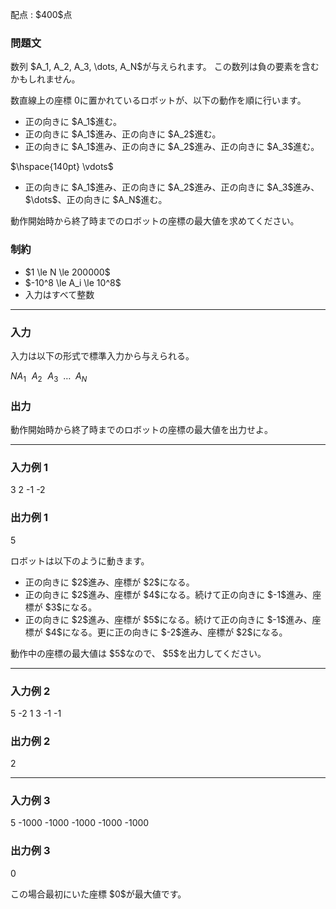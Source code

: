 
<div>

<span>

<span>

<p>
配点 : $400$点
</p>

<div>

<section>

### **問題文**

<p>
数列 $A_1, A_2, A_3, \dots, A_N$が与えられます。 この数列は負の要素を含むかもしれません。

数直線上の座標 $0$に置かれているロボットが、以下の動作を順に行います。  
</p>

<ul>

<li>
正の向きに $A_1$進む。
</li>

<li>
正の向きに $A_1$進み、正の向きに $A_2$進む。
</li>

<li>
正の向きに $A_1$進み、正の向きに $A_2$進み、正の向きに $A_3$進む。
</li>

</ul>

<p>
$\hspace{140pt} \vdots$
</p>

<ul>

<li>
正の向きに $A_1$進み、正の向きに $A_2$進み、正の向きに $A_3$進み、$\dots$、正の向きに $A_N$進む。
</li>

</ul>

<p>
動作開始時から終了時までのロボットの座標の最大値を求めてください。  
</p>

</section>

</div>

<div>

<section>

### **制約**

<ul>

<li>
$1 \le N \le 200000$
</li>

<li>
$-10^8 \le A_i \le 10^8$
</li>

<li>
入力はすべて整数
</li>

</ul>

</section>

</div>

---

<div>

<div>

<section>

### **入力**

<p>
入力は以下の形式で標準入力から与えられる。
</p>

<div>

$N$$A_1 \hspace{7pt} A_2 \hspace{7pt} A_3 \hspace{5pt} \dots \hspace{5pt} A_N$
</div>

</section>

</div>

<div>

<section>

### **出力**

<p>
動作開始時から終了時までのロボットの座標の最大値を出力せよ。  
</p>

</section>

</div>

</div>

---

<div>

<section>

### **入力例 1**

<div>

3
2 -1 -2

</div>

</section>

</div>

<div>

<section>

### **出力例 1**

<div>

5

</div>

<p>
ロボットは以下のように動きます。
</p>

<ul>

<li>
正の向きに $2$進み、座標が $2$になる。
</li>

<li>
正の向きに $2$進み、座標が $4$になる。続けて正の向きに $-1$進み、座標が $3$になる。
</li>

<li>
正の向きに $2$進み、座標が $5$になる。続けて正の向きに $-1$進み、座標が $4$になる。更に正の向きに $-2$進み、座標が $2$になる。
</li>

</ul>

<p>
動作中の座標の最大値は $5$なので、 $5$を出力してください。
</p>

</section>

</div>

---

<div>

<section>

### **入力例 2**

<div>

5
-2 1 3 -1 -1

</div>

</section>

</div>

<div>

<section>

### **出力例 2**

<div>

2

</div>

</section>

</div>

---

<div>

<section>

### **入力例 3**

<div>

5
-1000 -1000 -1000 -1000 -1000

</div>

</section>

</div>

<div>

<section>

### **出力例 3**

<div>

0

</div>

<p>
この場合最初にいた座標 $0$が最大値です。
</p>

</section>

</div>

</span>

</span>

</div>
